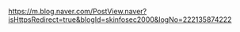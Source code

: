 
https://m.blog.naver.com/PostView.naver?isHttpsRedirect=true&blogId=skinfosec2000&logNo=222135874222